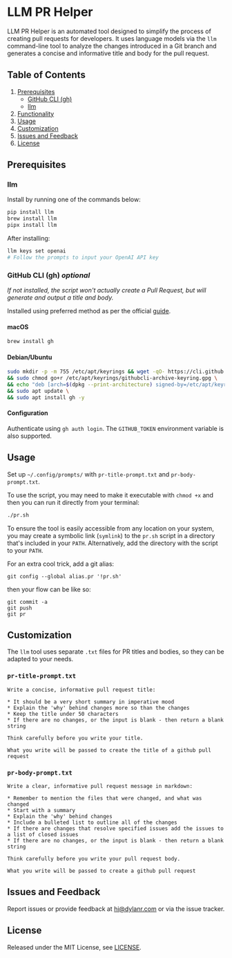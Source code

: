 # LLM PR Helper
LLM PR Helper is an automated tool designed to simplify the process of creating pull requests for developers. It uses language models via the `llm` command-line tool to analyze the changes introduced in a Git branch and generates a concise and informative title and body for the pull request.

## Table of Contents
1. [Prerequisites](#prerequisites)
   - [GitHub CLI (gh)](#github-cli-gh)
   - [llm](#llm)
2. [Functionality](#functionality)
3. [Usage](#usage)
4. [Customization](#customization)
5. [Issues and Feedback](#issues-and-feedback)
6. [License](#license)

## Prerequisites

### llm
Install by running one of the commands below:
```bash
pip install llm
brew install llm
pipx install llm
```
After installing:
```bash
llm keys set openai
# Follow the prompts to input your OpenAI API key
```

### GitHub CLI (gh) _optional_
_If not installed, the script won't actually create a Pull Request, but will generate and output a title and body._

Installed using preferred method as per the official [guide](https://github.com/cli/cli#installation).

#### macOS
```bash
brew install gh
```
#### Debian/Ubuntu
```bash
sudo mkdir -p -m 755 /etc/apt/keyrings && wget -qO- https://cli.github.com/packages/githubcli-archive-keyring.gpg | sudo tee /etc/apt/keyrings/githubcli-archive-keyring.gpg > /dev/null \
&& sudo chmod go+r /etc/apt/keyrings/githubcli-archive-keyring.gpg \
&& echo "deb [arch=$(dpkg --print-architecture) signed-by=/etc/apt/keyrings/githubcli-archive-keyring.gpg] https://cli.github.com/packages stable main" | sudo tee /etc/apt/sources.list.d/github-cli.list > /dev/null \
&& sudo apt update \
&& sudo apt install gh -y
```

#### Configuration
Authenticate using `gh auth login`. The `GITHUB_TOKEN` environment variable is also supported.



## Usage

Set up `~/.config/prompts/` with `pr-title-prompt.txt` and `pr-body-prompt.txt`.

To use the script, you may need to make it executable with `chmod +x` and then you can run it directly from your terminal:
```bash
./pr.sh
```
To ensure the tool is easily accessible from any location on your system, you may create a symbolic link (`symlink`) to the `pr.sh` script in a directory that's included in your `PATH`. Alternatively, add the directory with the script to your `PATH`.

For an extra cool trick, add a git alias:

```
git config --global alias.pr '!pr.sh'
```
then your flow can be like so:
```
git commit -a
git push
git pr
```

## Customization

The `llm` tool uses separate `.txt` files for PR titles and bodies, so they can be adapted to your needs.

### `pr-title-prompt.txt`
```
Write a concise, informative pull request title:

* It should be a very short summary in imperative mood
* Explain the 'why' behind changes more so than the changes
* Keep the title under 50 characters
* If there are no changes, or the input is blank - then return a blank string

Think carefully before you write your title.

What you write will be passed to create the title of a github pull request
```

### `pr-body-prompt.txt`
```
Write a clear, informative pull request message in markdown:

* Remember to mention the files that were changed, and what was changed
* Start with a summary
* Explain the 'why' behind changes
* Include a bulleted list to outline all of the changes
* If there are changes that resolve specified issues add the issues to a list of closed issues
* If there are no changes, or the input is blank - then return a blank string

Think carefully before you write your pull request body.

What you write will be passed to create a github pull request
```

## Issues and Feedback

Report issues or provide feedback at [hi@dylanr.com](mailto:hi@dylanr.com) or via the issue tracker.

## License

Released under the MIT License, see [LICENSE](LICENSE).
